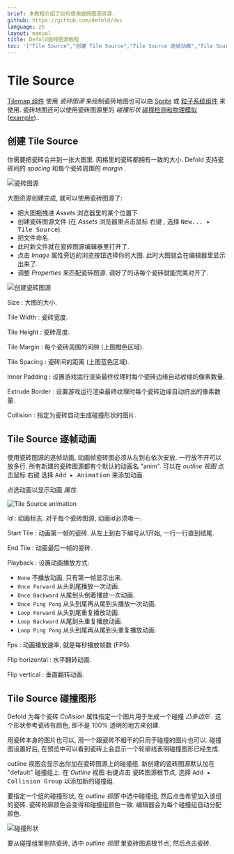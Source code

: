 ```yaml
---
brief: 本教程介绍了如何使用瓷砖图源资源.
github: https://github.com/defold/doc
language: zh
layout: manual
title: Defold瓷砖图源教程
toc: '["Tile Source","创建 Tile Source","Tile Source 逐帧动画","Tile Source 碰撞图形"]'
---
```


# Tile Source

[Tilemap 组件](/zh/manuals/tilemap) 使用 *瓷砖图源* 来绘制瓷砖地图也可以由 [Sprite](/zh/manuals/sprite) 或 [粒子系统组件](/zh/manuals/particlefx) 来使用. 瓷砖地图还可以使用瓷砖图源里的 *碰撞形状*  [碰撞检测和物理模拟](/zh/manuals/physics) ([example](/examples/tilemap/collisions/))..

## 创建 Tile Source

你需要把瓷砖合并到一张大图里. 网格里的瓷砖都拥有一致的大小. Defold 支持瓷砖间的 _spacing_  和每个瓷砖周围的 _margin_ .

![瓷砖图源](/manuals/images/tilemap/small_map.png)

大图资源创建完成, 就可以使用瓷砖图源了:

- 把大图拖拽进 *Assets* 浏览器里的某个位置下.
- 创建瓷砖图源文件 (在 *Assets* 浏览器里点击鼠标 <kbd>右键</kbd> , 选择 <kbd>New... ▸ Tile Source</kbd>).
- 把文件命名.
- 此时新文件就在瓷砖图源编辑器里打开了.
- 点击 *Image* 属性旁边的浏览按钮选择你的大图. 此时大图就会在编辑器里显示出来了.
- 调整 *Properties* 来匹配瓷砖图源. 调好了的话每个瓷砖就能完美对齐了.

![创建瓷砖图源](/manuals/images/tilemap/tilesource.png)

Size
: 大图的大小.

Tile Width
: 瓷砖宽度.

Tile Height
: 瓷砖高度.

Tile Margin
: 每个瓷砖周围的间隙 (上图橙色区域).

Tile Spacing
: 瓷砖间的距离 (上图蓝色区域).

Inner Padding
: 设置游戏运行渲染最终纹理时每个瓷砖边缘自动收缩的像素数量.

Extrude Border
: 设置游戏运行渲染最终纹理时每个瓷砖边缘自动挤出的像素数量.

Collision
: 指定为瓷砖自动生成碰撞形状的图片.

## Tile Source 逐帧动画

使用瓷砖图源的逐帧动画, 动画帧瓷砖图必须从左到右依次安放. 一行放不开可以放多行. 所有新建的瓷砖图源都有个默认的动画名 "anim". 可以在 *outline 视图* 点击鼠标 <kbd>右键</kbd> 选择 <kbd>Add ▸ Animation</kbd> 来添加动画.

点选动画以显示动画 *属性*.

![Tile Source animation](/manuals/images/tilemap/animation.png)

Id
: 动画标志. 对于每个瓷砖图源, 动画id必须唯一.

Start Tile
: 动画第一帧的瓷砖. 从左上到右下编号从1开始, 一行一行直到结尾.

End Tile
: 动画最后一帧的瓷砖.

Playback
: 设置动画播放方式:

  - `None` 不播放动画, 只有第一帧显示出来.
  - `Once Forward` 从头到尾播放一次动画.
  - `Once Backward` 从尾到头倒着播放一次动画.
  - `Once Ping Pong` 从头到尾再从尾到头播放一次动画.
  - `Loop Forward` 从头到尾重复播放动画.
  - `Loop Backward` 从尾到头重复播放动画.
  - `Loop Ping Pong` 从头到尾再从尾到头重复播放动画.

Fps
: 动画播放速率, 就是每秒播放帧数 (FPS).

Flip horizontal
: 水平翻转动画.

Flip vertical
: 垂直翻转动画.

## Tile Source 碰撞图形

Defold 为每个瓷砖 *Collision* 属性指定一个图片用于生成一个碰撞 _凸多边形_ . 这个形状参考瓷砖有颜色, 即不是 100% 透明的地方来创建.

用瓷砖本身的图片也可以, 用一个跟瓷砖不相干的只用于碰撞的图片也可以. 碰撞图设置好后, 在预览中可以看到瓷砖上会显示一个轮廓线表明碰撞图形已经生成.

outline 视图会显示出你加在瓷砖图源上的碰撞组. 新创建的瓷砖图源默认加在 "default" 碰撞组上. 在 *Outline* 视图 <kbd>右键点击</kbd> 瓷砖图源根节点, 选择 <kbd>Add ▸ Collision Group</kbd> 以添加新的碰撞组.

要指定一个组的碰撞形状, 在 *outline 视图* 中选中碰撞组, 然后点击希望加入该组的瓷砖. 瓷砖轮廓颜色会变得和碰撞组颜色一致. 编辑器会为每个碰撞组自动分配颜色.

![碰撞形状](/manuals/images/tilemap/collision.png)

要从碰撞组里剔除瓷砖, 选中 *outline 视图* 里瓷砖图源根节点, 然后点击瓷砖.